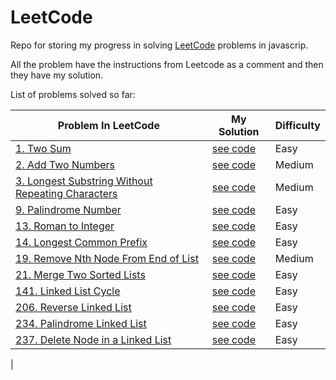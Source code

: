 # LeetCode

Repo for storing my progress in solving [LeetCode](https://leetcode.com/problemset/all/) problems in javascrip.

All the problem have the instructions from Leetcode as a comment and then they have my solution. 

List of problems solved so far:

| Problem In LeetCode                                                                                                                | My Solution                                                                                                                                | Difficulty |
|------------------------------------------------------------------------------------------------------------------------------------|--------------------------------------------------------------------------------------------------------------------------------------------|------------|
| [1. Two Sum](https://leetcode.com/problems/two-sum/)                                                                               | [see code](https://github.com/victoria-parker/LeetCode/tree/master/solutions/1.two-sum/solution.js)                                        | Easy       |
| [2. Add Two Numbers](https://leetcode.com/problems/add-two-numbers/)                                                               | [see code](https://github.com/victoria-parker/LeetCode/tree/master/solutions/2.add-two-numbers/solution.js)                                | Medium     |
| [3. Longest Substring Without Repeating Characters](https://leetcode.com/problems/longest-substring-without-repeating-characters/) | [see code](https://github.com/victoria-parker/LeetCode/tree/master/solutions/3.longest-substring-without-repeating-characters/solution.js) | Medium     |
| [9. Palindrome Number](https://leetcode.com/problems/palindrome-number/)                                                           | [see code](https://github.com/victoria-parker/LeetCode/tree/master/solutions/9.palindrome-number/solution.js)                              | Easy       |
| [13. Roman to Integer](https://leetcode.com/problems/roman-to-integer/)                                                            | [see code](https://github.com/victoria-parker/LeetCode/tree/master/solutions/13.roman-to-integet/solution.js)                              | Easy       |
| [14. Longest Common Prefix](https://leetcode.com/problems/longest-common-prefix/)                                                  | [see code](https://github.com/victoria-parker/LeetCode/tree/master/solutions/14.longest-common-prefix/solution.js)                         | Easy       |
| [19. Remove Nth Node From End of List](https://leetcode.com/problems/remove-nth-node-from-end-of-list/)                            | [see code](https://github.com/victoria-parker/LeetCode/tree/master/solutions/19.remove-nth-node-from-end-of-list/solution.js)              | Medium     |
| [21. Merge Two Sorted Lists](https://leetcode.com/problems/merge-two-sorted-lists/)                                                | [see code](https://github.com/victoria-parker/LeetCode/tree/master/solutions/21.merge-two-sorted-lists/solution.js)                        | Easy       |
| [141. Linked List Cycle](https://leetcode.com/problems/linked-list-cycle/)                                                         | [see code](https://github.com/victoria-parker/LeetCode/blob/master/solutions/141.linked-list-cycle/solution.js)                            | Easy       |
| [206. Reverse Linked List](https://leetcode.com/problems/reverse-linked-list/)                                                     | [see code](https://github.com/victoria-parker/LeetCode/blob/master/solutions/206.reverse-linked-list/solution.js)                          | Easy       |
| [234. Palindrome Linked List](https://leetcode.com/problems/palindrome-linked-list/)                                               | [see code](https://github.com/victoria-parker/LeetCode/blob/master/solutions/234.palindrome-linked-list/solution.js)                       | Easy       |
| [237. Delete Node in a Linked List](https://leetcode.com/problems/delete-node-in-a-linked-list/)                                   | [see code](https://github.com/victoria-parker/LeetCode/blob/master/solutions/237.delete-a-node-in-a-linked-list/solution.js)               | Easy       |
|                                                                                                         
